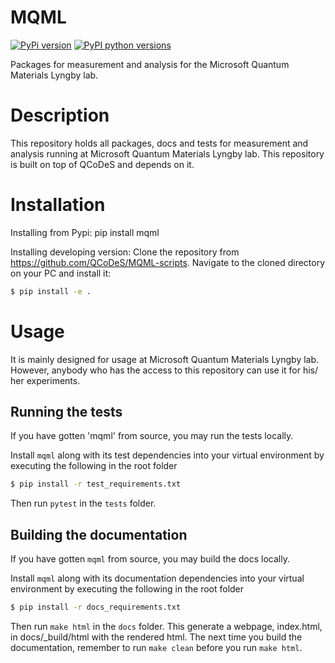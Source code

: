 # MQML

[![PyPi version](https://badge.fury.io/py/mqml.svg)](https://badge.fury.io/py/mqml)
[![PyPI python versions](https://img.shields.io/pypi/pyversions/mqml.svg)](https://pypi.python.org/pypi/mqml/)

Packages for measurement and analysis for the Microsoft Quantum Materials Lyngby lab.

# Description

This repository holds all packages, docs and tests for measurement and analysis running at Microsoft Quantum Materials Lyngby lab.
This repository is built on top of QCoDeS and depends on it.

# Installation

Installing from Pypi: pip install mqml

Installing developing version: Clone the repository from https://github.com/QCoDeS/MQML-scripts. Navigate to the cloned directory on your PC and install it:
```bash
$ pip install -e .
```

# Usage

It is mainly designed for usage at Microsoft Quantum Materials Lyngby lab. However, anybody who has the access to this repository can use it for his/ her experiments.

## Running the tests

If you have gotten 'mqml' from source, you may run the tests locally.

Install `mqml` along with its test dependencies into your virtual environment by executing the following in the root folder

```bash
$ pip install -r test_requirements.txt
```

Then run `pytest` in the `tests` folder.

## Building the documentation

If you have gotten `mqml` from source, you may build the docs locally.

Install `mqml` along with its documentation dependencies into your virtual environment by executing the following in the root folder

```bash
$ pip install -r docs_requirements.txt
```

Then run `make html` in the `docs` folder. This generate a webpage, index.html, in docs/_build/html with the rendered html. The next time you build the documentation, remember to run `make clean` before you run `make html`.
